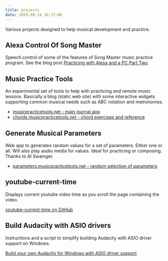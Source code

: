 ```yaml
---
title: projects
date: 2019-09-24 16:17:06
---
```


Various projects designed to help musical development and practice. 

## Alexa Control Of Song Master

Speech control of some of the features of Song Master music practice program. See the blog post [Practicing with Alexa and a PC Part Two](/2023/08/28/practice-with-alexa_part_two).

## Music Practice Tools

An experimental set of tools to help with practicing and remote music lessons. Basically a blog (static web site) with some interactive widgets supporting common musical needs such as ABC notation and metronomes.

- [musicpracticetools.net - main journal app](https://musicpracticetools.net)
- [chords.musicpracticetools.net - chord exercises and reference](https://chords.musicpracticetools.net)

## Generate Musical Parameters

Web app to generates random values for a set of parameters. Either one  or all. Will also play audio media for values. Ideal for practicing or composing. Thanks to Al Swainger.

- [parameters.musicpracticetools.net - random selection of parameters](https://parameters.musicpracticetools.net)

## youtube-current-time

Displays current youtube video time as you scroll the page containing the video.

[youtube-current-time on GitHub](https://github.com/music-practice-tools/youtube-current-times)

## Build Audacity with ASIO drivers

Instructions and a script to simplify building Audacity with ASIO driver support on Windows.

[Build your own Audacity for Windows with ASIO driver support](https://gist.github.com/SteveALee/da24c2be633340b8791066dd98eb5d0b)
